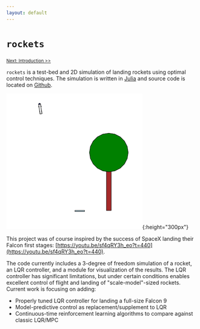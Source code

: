 ```yaml
---
layout: default 
---
```


# `rockets`

<small>[Next: Introduction >>](/rockets/rockets/introduction)</small>   

`rockets` is a test-bed and 2D simulation of landing rockets using optimal control techniques.  The simulation is written in [Julia](https://www.julialang.org) and source code is located on [Github](https://www.github.com/freestatelabs/rockets).  

![rocky-landing](../assets/rocky-landing.gif "Rocky Landing"){:height="300px"} 

This project was of course inspired by the success of SpaceX landing their Falcon first stages: [https://youtu.be/sf4qRY3h_eo?t=440](https://youtu.be/sf4qRY3h_eo?t=440).  

The code currently includes a 3-degree of freedom simulation of a rocket, an LQR controller, and a module for visualization of the results.  The LQR controller has significant limitations, but under certain conditions enables excellent control of flight and landing of "scale-model"-sized rockets.  Current work is focusing on adding: 
- Properly tuned LQR controller for landing a full-size Falcon 9
- Model-predictive control as replacement/supplement to LQR 
- Continuous-time reinforcement learning algorithms to compare against classic LQR/MPC
